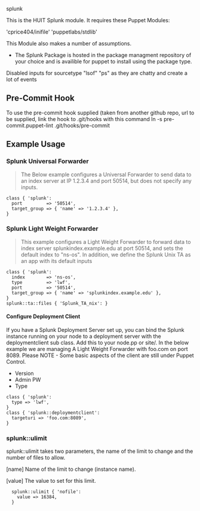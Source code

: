 splunk

This is the HUIT Splunk module.  It requires these Puppet Modules:

'cprice404/inifile'
'puppetlabs/stdlib'

This Module also makes a number of assumptions. 

- The Splunk Package is hosted in the package managment repository of your choice and is availible for puppet to install using the package type. 



Disabled inputs for  sourcetype "lsof" "ps" as they are chatty and create a lot of events

## Pre-Commit Hook
To use the pre-commit hook supplied (taken from another github repo, url to be supplied, link the hook to .git/hooks with this command
ln -s pre-commit.puppet-lint .git/hooks/pre-commit

## Example Usage

### Splunk Universal Forwarder

> The Below example configures a Universal Forwarder to send data to
an index server at IP 1.2.3.4 and port 50514, but does not specify any inputs.

```Puppet
class { 'splunk':
  port         => '50514',
  target_group => { 'name' => '1.2.3.4' },
}
```

### Splunk Light Weight Forwarder

> This example configures a Light Weight Forwarder to forward data to index
server splunkindex.example.edu at port 50514, and sets the default index to
"ns-os". In addition, we define the Splunk Unix TA as an app with its default
inputs

```Puppet
class { 'splunk':
  index        => 'ns-os',
  type         => 'lwf',
  port         => '50514',
  target_group => { 'name' => 'splunkindex.example.edu' },
}
splunk::ta::files { 'Splunk_TA_nix': }
```
####  Configure Deployment Client
If you have a Splunk Deployment Server set up, you can bind the Splunk instance
running on your node to a deployment server with the deploymentclient sub class.
Add this to your node.pp or site/<node type module>. In the below example we are managing
A Light Weight Forwarder with foo.com on port 8089.  Please NOTE - Some basic aspects of
the client are still under Puppet Control. 
- Version
- Admin PW
- Type

```Puppet
class { 'splunk':
  type => 'lwf',
}
class { 'splunk::deploymentclient':
  targeturi => 'foo.com:8089',
}
```

### splunk::ulimit
  splunk::ulimit takes two parameters, the name of the limit to change
  and the number of files to allow.

 [name]
   Name of the limit to change (instance name).

 [value]
   The value to set for this limit.

```Puppet
  splunk::ulimit { 'nofile':
    value => 16384,
  }
```
